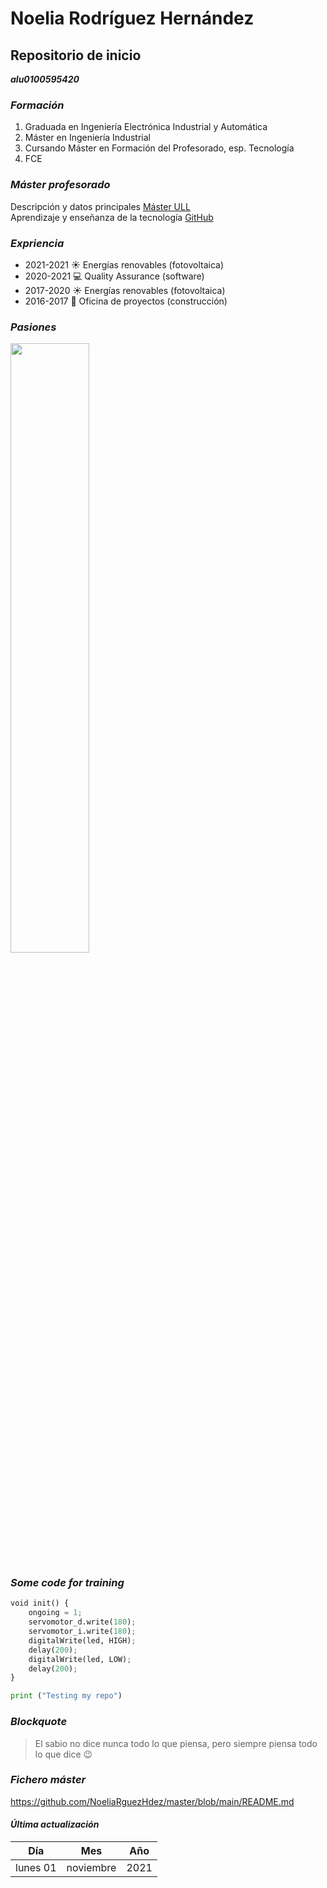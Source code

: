 # Noelia Rodríguez Hernández
## Repositorio de inicio
__*alu0100595420*__
### *Formación* 
1. Graduada en Ingeniería Electrónica Industrial y Automática
2. Máster en Ingeniería Industrial
3. Cursando Máster en Formación del Profesorado, esp. Tecnología
4. FCE

### *Máster profesorado*
Descripción y datos principales [Máster ULL](https://ull-mfp-aet-2122.github.io/tema0-introduccion/practicas/p02-t0-aprender-markdown/)   
Aprendizaje y enseñanza de la tecnología [GitHub](https://www.ull.es/masteres/formacion-profesorado/informacion-academica/descripcion-del-titulo/)

### *Expriencia* 
* 2021-2021 :sunny: Energías renovables (fotovoltaica)
* 2020-2021 :computer: Quality Assurance (software)
* 2017-2020 :sunny: Energías renovables (fotovoltaica)
* 2016-2017 :hammer: Oficina de proyectos (construcción)

### *Pasiones* 
[comment]: <![Noelia](https://www.lifeder.com/wp-content/uploads/2017/11/delfines-mirando-a-c%C3%A1mara-lifeder.jpg "Noelia")>
[comment]: <img src="https://www.lifeder.com/wp-content/uploads/2017/11/delfines-mirando-a-c%C3%A1mara-lifeder.jpg"  width="300" height="200" />

<img 
src="https://www.lifeder.com/wp-content/uploads/2017/11/delfines-mirando-a-c%C3%A1mara-lifeder.jpg"  
width="50%" 
/>

### *Some code for training* 
```python
void init() {
    ongoing = 1;
    servomotor_d.write(180);
    servomotor_i.write(180);
    digitalWrite(led, HIGH);
    delay(200);
    digitalWrite(led, LOW);
    delay(200);
}
``` 
```python
print ("Testing my repo")
```

### *Blockquote* 
> El sabio no dice nunca todo lo que piensa, pero siempre piensa todo lo que dice :wink:

### *Fichero máster* 
https://github.com/NoeliaRguezHdez/master/blob/main/README.md


#### __*Última actualización*__
| Día | Mes | Año |
| -- | -- | -- |
| lunes 01 | noviembre | 2021 |
